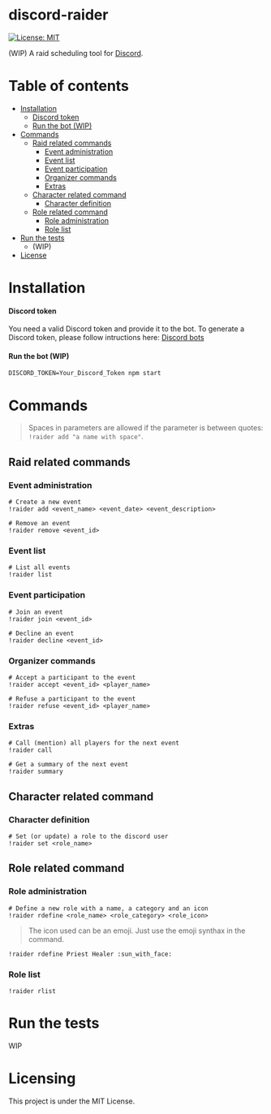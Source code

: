 # discord-raider

[![License: MIT](https://img.shields.io/badge/License-MIT-yellow.svg)](https://opensource.org/licenses/MIT)

(WIP) A raid scheduling tool for [Discord](https://discordapp.com/).

Table of contents
=================
  - [Installation](#installation)
    - [Discord token](#discord-token)
    - [Run the bot (WIP)](#run-the-bot-wip)
  - [Commands](#commands)
    - [Raid related commands](#raid-related-commands)
      - [Event administration](#event-administration)
      - [Event list](#event-list)
      - [Event participation](#event-participation)
      - [Organizer commands](#organizer-commands)
      - [Extras](#extras)
    - [Character related command](#character-related-command)
      - [Character definition](#character-definition)
    - [Role related command](#role-related-command)
      - [Role administration](#role-administration)
      - [Role list](#role-list)
  - [Run the tests](#run-the-tests)
    - (WIP)
  - [License](#Licensing)


Installation
============
#### Discord token
You need a valid Discord token and provide it to the bot. To generate a Discord token, please follow intructions here: [Discord bots](https://discordapp.com/developers/docs/topics/oauth2#bots)

#### Run the bot (WIP)

```
DISCORD_TOKEN=Your_Discord_Token npm start
```

Commands
========

>Spaces in parameters are allowed if the parameter is between quotes: `!raider add "a name with space"`.


## Raid related commands

### Event administration
```docker
# Create a new event
!raider add <event_name> <event_date> <event_description>

# Remove an event
!raider remove <event_id>
```

### Event list
```docker
# List all events
!raider list
```

### Event participation
```docker
# Join an event
!raider join <event_id>

# Decline an event
!raider decline <event_id>
```

### Organizer commands
```docker
# Accept a participant to the event
!raider accept <event_id> <player_name>

# Refuse a participant to the event
!raider refuse <event_id> <player_name>
```

### Extras
```docker
# Call (mention) all players for the next event
!raider call

# Get a summary of the next event
!raider summary
```

## Character related command

### Character definition
```docker
# Set (or update) a role to the discord user
!raider set <role_name>
```

## Role related command

### Role administration
```docker
# Define a new role with a name, a category and an icon
!raider rdefine <role_name> <role_category> <role_icon>
```

> The icon used can be an emoji. Just use the emoji synthax in the command.

```docker
!raider rdefine Priest Healer :sun_with_face:  
```

### Role list
```docker
!raider rlist  
```



Run the tests
=============
WIP

Licensing
=========
This project is under the MIT License.

